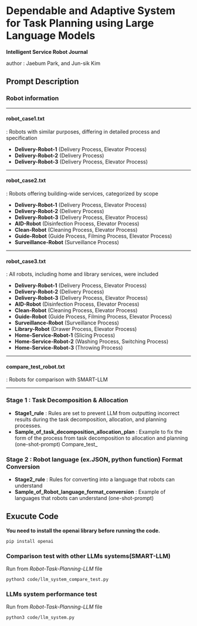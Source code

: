 # Dependable and Adaptive System for Task Planning using Large Language Models

**Intelligent Service Robot Journal**

author : Jaebum Park, and Jun-sik Kim

## Prompt Description

### Robot information
---
#### robot_case1.txt 
: Robots with similar purposes, differing in detailed process and specification

- **Delivery-Robot-1** (Delivery Process, Elevator Process)
- **Delivery-Robot-2** (Delivery Process)
- **Delivery-Robot-3** (Delivery Process, Elevator Process)
---
#### robot_case2.txt 
: Robots offering building-wide services, categorized by scope

- **Delivery-Robot-1** (Delivery Process, Elevator Process)
- **Delivery-Robot-2** (Delivery Process)
- **Delivery-Robot-3** (Delivery Process, Elevator Process)
- **AID-Robot** (Disinfection Process, Elevator Process)
- **Clean-Robot** (Cleaning Process, Elevator Process)
- **Guide-Robot** (Guide Process, Filming Process, Elevator Process)
- **Surveillance-Robot** (Surveillance Process)
---
#### robot_case3.txt 
: All robots, including home and library services, were included

- **Delivery-Robot-1** (Delivery Process, Elevator Process)
- **Delivery-Robot-2** (Delivery Process)
- **Delivery-Robot-3** (Delivery Process, Elevator Process)
- **AID-Robot** (Disinfection Process, Elevator Process)
- **Clean-Robot** (Cleaning Process, Elevator Process)
- **Guide-Robot** (Guide Process, Filming Process, Elevator Process)
- **Surveillance-Robot** (Surveillance Process)
- **Library-Robot** (Drawer Process, Elevator Process)
- **Home-Service-Robot-1** (Slicing Process)
- **Home-Service-Robot-2** (Washing Process, Switching Process)
- **Home-Service-Robot-3** (Throwing Process)
---
#### compare_test_robot.txt 
 : Robots for comparison with SMART-LLM

---
### Stage 1 : Task Decomposition & Allocation
- **Stage1_rule** : Rules are set to prevent LLM from outputting incorrect results during the task decomposition, allocation, and planning processes.
- **Sample_of_task_decomposition_allocation_plan** : Example to fix the form of the process from task decomposition to allocation and planning (one-shot-prompt)
Compare_test_
#### 

### Stage 2 : Robot language (ex.JSON, python function) Format Conversion
- **Stage2_rule** : Rules for converting into a language that robots can understand
- **Sample_of_Robot_language_format_conversion** : Example of languages ​​that robots can understand (one-shot-prompt)
## Exucute Code

**You need to install the openai library before running the code.**

    pip install openai
### Comparison test with other LLMs systems(SMART-LLM)
Run from *Robot-Task-Planning-LLM* file
    
    python3 code/llm_system_compare_test.py

### LLMs system performance test
Run from *Robot-Task-Planning-LLM* file

    python3 code/llm_system.py